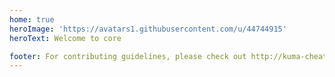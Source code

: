 ```yaml
---
home: true
heroImage: 'https://avatars1.githubusercontent.com/u/44744915'
heroText: Welcome to core

footer: For contributing guidelines, please check out http://kuma-cheatsheet.github.io for more information.
---
```


